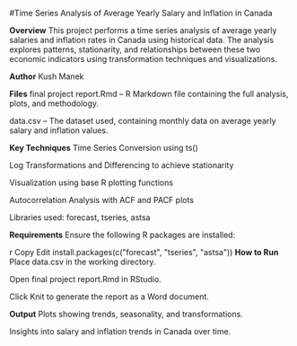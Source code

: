 #Time Series Analysis of Average Yearly Salary and Inflation in Canada

**Overview**
This project performs a time series analysis of average yearly salaries and inflation rates in Canada using historical data. The analysis explores patterns, stationarity, and relationships between these two economic indicators using transformation techniques and visualizations.

**Author**
Kush Manek

**Files**
final project report.Rmd – R Markdown file containing the full analysis, plots, and methodology.

data.csv – The dataset used, containing monthly data on average yearly salary and inflation values.

**Key Techniques**
Time Series Conversion using ts()

Log Transformations and Differencing to achieve stationarity

Visualization using base R plotting functions

Autocorrelation Analysis with ACF and PACF plots

Libraries used: forecast, tseries, astsa

**Requirements**
Ensure the following R packages are installed:

r
Copy
Edit
install.packages(c("forecast", "tseries", "astsa"))
**How to Run**
Place data.csv in the working directory.

Open final project report.Rmd in RStudio.

Click Knit to generate the report as a Word document.

**Output**
Plots showing trends, seasonality, and transformations.

Insights into salary and inflation trends in Canada over time.
